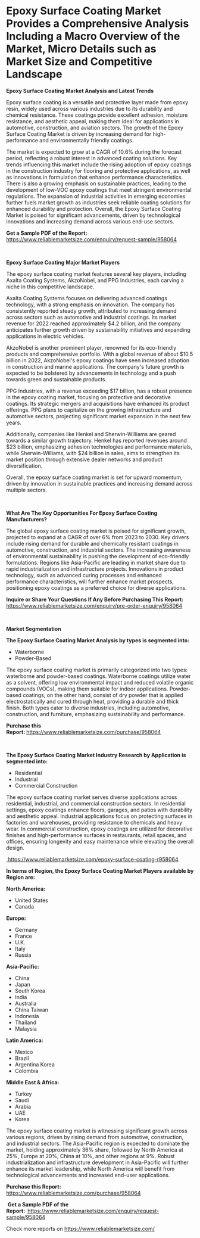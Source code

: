 <p><h1>Epoxy Surface Coating Market Provides a Comprehensive Analysis Including a Macro Overview of the Market, Micro Details such as Market Size and Competitive Landscape</h1></p><p><strong>Epoxy Surface Coating Market Analysis and Latest Trends</strong></p>
<p><p>Epoxy surface coating is a versatile and protective layer made from epoxy resin, widely used across various industries due to its durability and chemical resistance. These coatings provide excellent adhesion, moisture resistance, and aesthetic appeal, making them ideal for applications in automotive, construction, and aviation sectors. The growth of the Epoxy Surface Coating Market is driven by increasing demand for high-performance and environmentally friendly coatings.</p><p>The market is expected to grow at a CAGR of 10.6% during the forecast period, reflecting a robust interest in advanced coating solutions. Key trends influencing this market include the rising adoption of epoxy coatings in the construction industry for flooring and protective applications, as well as innovations in formulation that enhance performance characteristics. There is also a growing emphasis on sustainable practices, leading to the development of low-VOC epoxy coatings that meet stringent environmental regulations. The expansion of industrial activities in emerging economies further fuels market growth as industries seek reliable coating solutions for enhanced durability and protection. Overall, the Epoxy Surface Coating Market is poised for significant advancements, driven by technological innovations and increasing demand across various end-use sectors.</p></p>
<p><strong>Get a Sample PDF of the Report:&nbsp;</strong> <a href="https://www.reliablemarketsize.com/enquiry/request-sample/958064?utm_campaign=2626&utm_medium=2&utm_source=Github&utm_content=ia&utm_term=21032025&utm_id=epoxy-surface-coating">https://www.reliablemarketsize.com/enquiry/request-sample/958064</a></p>
<p>&nbsp;</p>
<p><strong>Epoxy Surface Coating Major Market Players</strong></p>
<p><p>The epoxy surface coating market features several key players, including Axalta Coating Systems, AkzoNobel, and PPG Industries, each carving a niche in this competitive landscape.</p><p>Axalta Coating Systems focuses on delivering advanced coatings technology, with a strong emphasis on innovation. The company has consistently reported steady growth, attributed to increasing demand across sectors such as automotive and industrial coatings. Its market revenue for 2022 reached approximately $4.2 billion, and the company anticipates further growth driven by sustainability initiatives and expanding applications in electric vehicles.</p><p>AkzoNobel is another prominent player, renowned for its eco-friendly products and comprehensive portfolio. With a global revenue of about $10.5 billion in 2022, AkzoNobel's epoxy coatings have seen increased adoption in construction and marine applications. The company's future growth is expected to be bolstered by advancements in technology and a push towards green and sustainable products.</p><p>PPG Industries, with a revenue exceeding $17 billion, has a robust presence in the epoxy coating market, focusing on protective and decorative coatings. Its strategic mergers and acquisitions have enhanced its product offerings. PPG plans to capitalize on the growing infrastructure and automotive sectors, projecting significant market expansion in the next few years.</p><p>Additionally, companies like Henkel and Sherwin-Williams are geared towards a similar growth trajectory. Henkel has reported revenues around $23 billion, emphasizing adhesion technologies and performance materials, while Sherwin-Williams, with $24 billion in sales, aims to strengthen its market position through extensive dealer networks and product diversification.</p><p>Overall, the epoxy surface coating market is set for upward momentum, driven by innovation in sustainable practices and increasing demand across multiple sectors.</p></p>
<p>&nbsp;</p>
<p><strong>What Are The Key Opportunities For Epoxy Surface Coating Manufacturers?</strong></p>
<p><p>The global epoxy surface coating market is poised for significant growth, projected to expand at a CAGR of over 6% from 2023 to 2030. Key drivers include rising demand for durable and chemically resistant coatings in automotive, construction, and industrial sectors. The increasing awareness of environmental sustainability is pushing the development of eco-friendly formulations. Regions like Asia-Pacific are leading in market share due to rapid industrialization and infrastructure projects. Innovations in product technology, such as advanced curing processes and enhanced performance characteristics, will further enhance market prospects, positioning epoxy coatings as a preferred choice for diverse applications.</p></p>
<p><strong>Inquire or Share Your Questions If Any Before Purchasing This Report:</strong> <a href="https://www.reliablemarketsize.com/enquiry/pre-order-enquiry/958064?utm_campaign=2626&utm_medium=2&utm_source=Github&utm_content=ia&utm_term=21032025&utm_id=epoxy-surface-coating">https://www.reliablemarketsize.com/enquiry/pre-order-enquiry/958064</a></p>
<p>&nbsp;</p>
<p><strong>Market Segmentation</strong></p>
<p><strong>The Epoxy Surface Coating Market Analysis by types is segmented into:</strong></p>
<p><ul><li>Waterborne</li><li>Powder-Based</li></ul></p>
<p><p>The epoxy surface coating market is primarily categorized into two types: waterborne and powder-based coatings. Waterborne coatings utilize water as a solvent, offering low environmental impact and reduced volatile organic compounds (VOCs), making them suitable for indoor applications. Powder-based coatings, on the other hand, consist of dry powder that is applied electrostatically and cured through heat, providing a durable and thick finish. Both types cater to diverse industries, including automotive, construction, and furniture, emphasizing sustainability and performance.</p></p>
<p><strong>Purchase this Report:&nbsp;</strong><a href="https://www.reliablemarketsize.com/purchase/958064?utm_campaign=2626&utm_medium=2&utm_source=Github&utm_content=ia&utm_term=21032025&utm_id=epoxy-surface-coating">https://www.reliablemarketsize.com/purchase/958064</a></p>
<p>&nbsp;</p>
<p><strong>The Epoxy Surface Coating Market Industry Research by Application is segmented into:</strong></p>
<p><ul><li>Residential</li><li>Industrial</li><li>Commercial Construction</li></ul></p>
<p><p>The epoxy surface coating market serves diverse applications across residential, industrial, and commercial construction sectors. In residential settings, epoxy coatings enhance floors, garages, and patios with durability and aesthetic appeal. Industrial applications focus on protecting surfaces in factories and warehouses, providing resistance to chemicals and heavy wear. In commercial construction, epoxy coatings are utilized for decorative finishes and high-performance surfaces in restaurants, retail spaces, and offices, ensuring longevity and easy maintenance while elevating the overall design.</p></p>
<p><a href="https://www.reliablemarketsize.com/epoxy-surface-coating-r958064?utm_campaign=2626&utm_medium=2&utm_source=Github&utm_content=ia&utm_term=21032025&utm_id=epoxy-surface-coating">&nbsp;https://www.reliablemarketsize.com/epoxy-surface-coating-r958064</a></p>
<p><strong>In terms of Region, the Epoxy Surface Coating Market Players available by Region are:</strong></p>
<p>
    <p> <strong> North America: </strong>
        <ul>
            <li>United States</li>
            <li>Canada</li>
        </ul>
        </p> 
    <p> <strong> Europe: </strong>
        <ul>
            <li>Germany</li>
            <li>France</li>
            <li>U.K.</li>
            <li>Italy</li>
            <li>Russia</li>
        </ul>
        </p> 
    <p> <strong> Asia-Pacific: </strong>
        <ul>
            <li>China</li>
            <li>Japan</li>
            <li>South Korea</li>
            <li>India</li>
            <li>Australia</li>
            <li>China Taiwan</li>
            <li>Indonesia</li>
            <li>Thailand</li>
            <li>Malaysia</li>
        </ul>
        </p> 
    <p> <strong> Latin America: </strong>
        <ul>
            <li>Mexico</li>
            <li>Brazil</li>
            <li>Argentina Korea</li>
            <li>Colombia</li>
        </ul>
        </p> 
    <p> <strong> Middle East & Africa: </strong>
        <ul>
            <li>Turkey</li>
            <li>Saudi</li>
            <li>Arabia</li>
            <li>UAE</li>
            <li>Korea</li>
        </ul>
    </p>
    </p>
<p><p>The epoxy surface coating market is witnessing significant growth across various regions, driven by rising demand from automotive, construction, and industrial sectors. The Asia-Pacific region is expected to dominate the market, holding approximately 36% share, followed by North America at 25%, Europe at 20%, China at 10%, and other regions at 9%. Robust industrialization and infrastructure development in Asia-Pacific will further enhance its market leadership, while North America will benefit from technological advancements and increased end-user applications.</p></p>
<p><strong>Purchase this Report: </strong><a href="https://www.reliablemarketsize.com/purchase/958064?utm_campaign=2626&utm_medium=2&utm_source=Github&utm_content=ia&utm_term=21032025&utm_id=epoxy-surface-coating">https://www.reliablemarketsize.com/purchase/958064</a></p>
<p>&nbsp;<strong>Get a Sample PDF of the Report:&nbsp;&nbsp;</strong><a href="https://www.reliablemarketsize.com/enquiry/request-sample/958064?utm_campaign=2626&utm_medium=2&utm_source=Github&utm_content=ia&utm_term=21032025&utm_id=epoxy-surface-coating">https://www.reliablemarketsize.com/enquiry/request-sample/958064</a></p>
<p><strong></strong></p>
<p>Check more reports on <a href="https://www.reliablemarketsize.com/?utm_campaign=2626&utm_medium=2&utm_source=Github&utm_content=ia&utm_term=21032025&utm_id=epoxy-surface-coating">https://www.reliablemarketsize.com/</a></p>